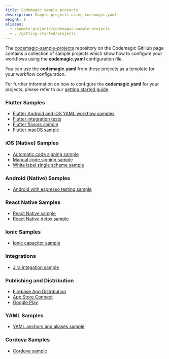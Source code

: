 ```yaml
---
title: Codemagic sample projects
description: Sample projects using codemagic.yaml
weight: 1
aliases: 
  - /sample-projects/codemagic-sample-projects
  - ../getting-started/projects
---
```


The [codemagic-sample-projects](https://github.com/codemagic-ci-cd/codemagic-sample-projects) repository on the Codemagic GitHub page contains a collection of sample projects which show how to configure your workflows using the **codemagic.yaml** configuration file. 

You can use the **codemagic.yaml** from these projects as a template for your workflow configuration. 

For further information on how to configure the **codemagic.yaml** for your projects, please refer to our [getting started guide](https://docs.codemagic.io/getting-started/yaml/). 

### Flutter Samples
* [Flutter Android and iOS YAML workflow samples](https://github.com/codemagic-ci-cd/codemagic-sample-projects/tree/main/flutter/flutter-android-and-ios-yaml-demo-project)
* [Flutter integration tests](https://github.com/codemagic-ci-cd/codemagic-sample-projects/tree/main/flutter/flutter-integration-tests-demo-project)
* [Flutter flavors sample](https://github.com/codemagic-ci-cd/codemagic-sample-projects/tree/main/flutter/flutter-flavors-demo-project)
* [Flutter macOS sample](https://github.com/codemagic-ci-cd/codemagic-sample-projects/tree/main/flutter/flutter-macos-demo-project)

### iOS (Native) Samples
* [Automatic code signing sample](https://github.com/codemagic-ci-cd/codemagic-sample-projects/tree/main/ios/ios-automatic-code-signing-demo-project)
* [Manual code signing sample](https://github.com/codemagic-ci-cd/codemagic-sample-projects/tree/main/ios/ios-manual-code-signing-demo-project)
* [White label single scheme sample](https://github.com/codemagic-ci-cd/codemagic-sample-projects/tree/main/ios/ios-white-label-single-scheme-demo-project)

### Android (Native) Samples
* [Android with espresso testing sample](https://github.com/codemagic-ci-cd/codemagic-sample-projects/tree/main/android/android-espresso-demo-project)

### React Native Samples
* [React Native sample](https://github.com/codemagic-ci-cd/codemagic-sample-projects/tree/main/react-native/react-native-demo-project)
* [React Native detox sample](https://github.com/codemagic-ci-cd/codemagic-sample-projects/tree/main/react-native/react-native-detox-demo-project)

### Ionic Samples
* [Ionic capacitor sample](https://github.com/codemagic-ci-cd/codemagic-sample-projects/tree/main/ionic/ionic-capacitor-demo-project)

### Integrations 
* [Jira integation sample](https://github.com/codemagic-ci-cd/codemagic-sample-projects/tree/main/integrations/jira_integration_demo_project)

### Publishing and Distribution
* [Firebase App Distribution](https://github.com/icarusdust/codemagic_firebase_app_distribution_yaml)
* [App Store Connect](https://github.com/codemagic-ci-cd/codemagic-sample-projects/tree/main/ios/ios-automatic-code-signing-demo-project)
* [Google Play](https://github.com/codemagic-ci-cd/codemagic-sample-projects/tree/main/android/android-espresso-demo-project)

### YAML Samples
* [YAML anchors and aliases sample](https://github.com/codemagic-ci-cd/codemagic-sample-projects/tree/main/yaml/yaml_anchors_aliases_sample)

### Cordova Samples
* [Cordova sample](https://github.com/codemagic-ci-cd/codemagic-sample-projects/tree/main/cordova/cordova-demo-project)
